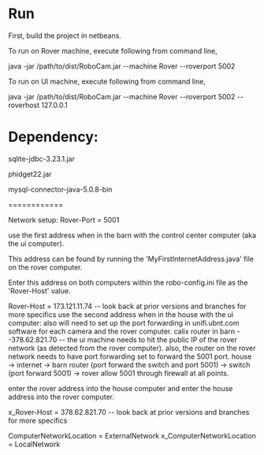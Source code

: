 Run
========
First, build the project in netbeans.

To run on Rover machine, execute following from command line,

java -jar /path/to/dist/RoboCam.jar --machine Rover --roverport 5002

To run on UI machine, execute following from command line,

java -jar /path/to/dist/RoboCam.jar --machine Rover --roverport 5002 --roverhost 127.0.0.1

Dependency:
============

sqlite-jdbc-3.23.1.jar

phidget22.jar

mysql-connector-java-5.0.8-bin


============

Network setup:
Rover-Port = 5001

use the first address when in the barn with the control center computer (aka the ui computer).

This address can be found by running the 'MyFirstInternetAddress.java' file on the rover computer.

Enter this address on both computers within the robo-config.ini file as the 'Rover-Host' value.

Rover-Host = 173.121.11.74 -- look back at prior versions and branches for more specifics
use the second address when in the house with the ui computer:
also will need to set up the port forwarding in unifi.ubnt.com software for each camera and the rover computer.
calix router in barn   --378.62.821.70 -- the ui machine needs to hit the public IP of the rover network (as detected from the rover computer).
also, the router on the rover network needs to have port forwarding set to forward the 5001 port.
house -> internet -> barn router (port forward the switch and port 5001) -> switch (port forward 5001) -> rover
allow 5001 through firewall at all points.

enter the rover address into the house computer and enter the house address into the rover computer.

x_Rover-Host = 378.62.821.70 -- look back at prior versions and branches for more specifics

ComputerNetworkLocation = ExternalNetwork
x_ComputerNetworkLocation = LocalNetwork
